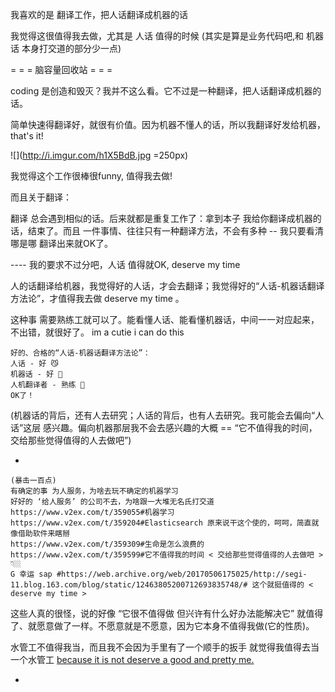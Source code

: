 
我喜欢的是 翻译工作，把人话翻译成机器的话

我觉得这很值得我去做，尤其是 人话 值得的时候 (其实是算是业务代码吧,和 机器话 本身打交道的部分少一点)

= = = 脑容量回收站 = = =

coding 是创造和毁灭？我并不这么看。它不过是一种翻译，把人话翻译成机器的话。

简单快速得翻译好，就很有价值。因为机器不懂人的话，所以我翻译好发给机器，that's it!

![](http://i.imgur.com/h1X5BdB.jpg =250px)

我觉得这个工作很棒很funny, 值得我去做!

而且关于翻译：

翻译 总会遇到相似的话。后来就都是重复工作了：拿到本子 我给你翻译成机器的话，结束了。而且 一件事情、往往只有一种翻译方法，不会有多种 -- 我只要看清哪是哪 翻译出来就OK了。

---- 我的要求不过分吧，人话 值得就OK, deserve my time

人的话翻译给机器，我觉得好的人话，才会去翻译；我觉得好的“人话-机器话翻译方法论”，才值得我去做 deserve my time 。

这种事 需要熟练工就可以了。能看懂人话、能看懂机器话，中间一一对应起来，不出错，就很好了。 im a cutie i can do this

```
好的、合格的“人话-机器话翻译方法论”：
人话 - 好 😼
机器话 - 好 🤖
人机翻译者 - 熟练 👹
OK了！
```
(机器话的背后，还有人去研究；人话的背后，也有人去研究。我可能会去偏向“人话”这层 感兴趣。偏向机器那层我不会去感兴趣的大概 == “它不值得我的时间，
交给那些觉得值得的人去做吧”)

-
```
(暴击一百点)
有确定的事 为人服务，为啥去玩不确定的机器学习
好好的 ‘给人服务’ 的公司不去，为啥跟一大堆无名氏打交道
https://www.v2ex.com/t/359055#机器学习
https://www.v2ex.com/t/359204#Elasticsearch 原来说干这个使的，呵呵，简直就像借助软件来瞎掰 
https://www.v2ex.com/t/359309#生命是怎么浪费的
https://www.v2ex.com/t/359599#它不值得我的时间 < 交给那些觉得值得的人去做吧 > 👇🏼
G 幸运 sap #https://web.archive.org/web/20170506175025/http://segi-11.blog.163.com/blog/static/12463805200712693835748/# 这个就挺值得的 < deserve my time >
```

这些人真的很怪，说的好像 “它很不值得做 但兴许有什么好办法能解决它” 就值得了、就愿意做了一样。不愿意就是不愿意，因为它本身不值得我做(它的性质)。

水管工不值得我当，而且我不会因为手里有了一个顺手的扳手 就觉得我值得去当一个水管工 [because it is not deserve a good and pretty me.](https://github.com/7900ms/nottheater_deserted/blob/master/small/小伎俩.md#分辨是否喜欢一个事，看是否觉得是“值得我去做”的)

-
